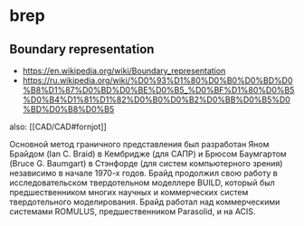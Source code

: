 # brep
## Boundary representation

- https://en.wikipedia.org/wiki/Boundary_representation
- https://ru.wikipedia.org/wiki/%D0%93%D1%80%D0%B0%D0%BD%D0%B8%D1%87%D0%BD%D0%BE%D0%B5_%D0%BF%D1%80%D0%B5%D0%B4%D1%81%D1%82%D0%B0%D0%B2%D0%BB%D0%B5%D0%BD%D0%B8%D0%B5

also: [[CAD/CAD#fornjot]]

Основной метод граничного представления был разработан Яном Брайдом (Ian C. Braid) в Кембридже (для САПР) и Брюсом Баумгартом (Bruce G. Baumgart) в Стэнфорде (для систем компьютерного зрения) независимо в начале 1970-х годов. Брайд продолжил свою работу в исследовательском твердотельном моделлере BUILD, который был предшественником многих научных и коммерческих систем твердотельного моделирования. Брайд работал над коммерческими системами ROMULUS, предшественником Parasolid, и на ACIS.

